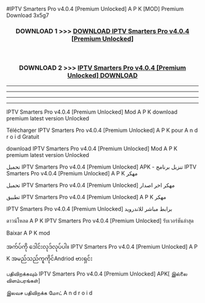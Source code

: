 #IPTV Smarters Pro v4.0.4  [Premium Unlocked] A P K [MOD] Premium Download 3x5g7



<div align="center">

<h3>DOWNLOAD 1 >>> <a href="https://teeasianyam.web.app?sq=IPTV Smarters Pro v4.0.4  [Premium Unlocked]">DOWNLOAD IPTV Smarters Pro v4.0.4  [Premium Unlocked] </a></h3><br>

<h3>DOWNLOAD 2 >>> <a href="https://teeasianyam.web.app?sq=IPTV Smarters Pro v4.0.4  [Premium Unlocked] ">IPTV Smarters Pro v4.0.4  [Premium Unlocked]  DOWNLOAD </a></h3>

</div>


----------------------------------------------------------

----------------------------------------------------------

----------------------------------------------------------

----------------------------------------------------------


IPTV Smarters Pro v4.0.4  [Premium Unlocked]  Mod A P K download premium latest version Unlocked

Télécharger IPTV Smarters Pro v4.0.4  [Premium Unlocked]  A P K pour A n d r o i d Gratuit

download IPTV Smarters Pro v4.0.4  [Premium Unlocked]  Mod A P K premium latest version Unlocked

تحميل IPTV Smarters Pro v4.0.4  [Premium Unlocked]  APK - تنزيل برنامج IPTV Smarters Pro v4.0.4  [Premium Unlocked]  A P K مهكر

تحميل IPTV Smarters Pro v4.0.4  [Premium Unlocked]  مهكر اخر اصدار

تطبيق IPTV Smarters Pro v4.0.4  [Premium Unlocked]  A P K مهكر

IPTV Smarters Pro v4.0.4  [Premium Unlocked]  برابط مباشر للاندرويد

ดาวน์โหลด A P K IPTV Smarters Pro v4.0.4  [Premium Unlocked]  รับเวอร์ชันล่าสุด

Baixar A P K mod

အက်ပ်ကို ဒေါင်းလုဒ်လုပ်ပါ။ IPTV Smarters Pro v4.0.4  [Premium Unlocked]  A P K အမည်သည်ကူကိုင်Andriod ဗားရှင်း

பதிவிறக்கவும் IPTV Smarters Pro v4.0.4  [Premium Unlocked]  APK[ இல்லை விளம்பரங்கள்] 
 
இலவச பதிவிறக்க மோட் A n d r o i d



